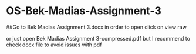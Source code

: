 # OS-Bek-Madias-Assignment-3

##Go to Bek Madias Assignment 3.docx
in order to open click on view raw

or just open Bek Madias Assignment 3-compressed.pdf
but I recommend to check docx file to avoid issues with pdf
